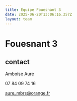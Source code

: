 ```yaml
---
title: Équipe Fouesnant 3
date: 2025-06-20T13:06:16.357Z
layout: team
---
```


# Fouesnant 3



## contact 

 Amboise Aure

07 84 09 74 16

aure_mbrs@orange.fr

